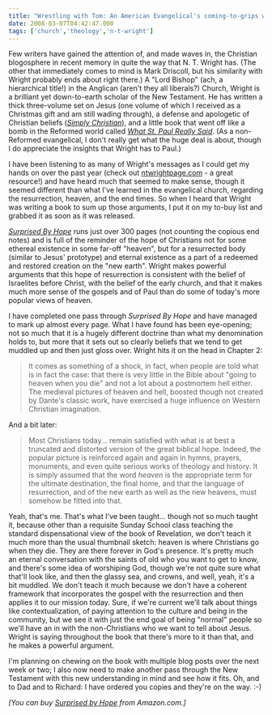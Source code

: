 ```yaml
---
title: "Wrestling with Tom: An American Evangelical's coming-to-grips with N. T. Wright's Surprised By Hope"
date: 2008-03-07T04:42:47.000
tags: ['church','theology','n-t-wright']
---
```


Few writers have gained the attention of, and made waves in, the Christian blogosphere in recent memory in quite the way that N. T. Wright has. (The other that immediately comes to mind is Mark Driscoll, but his similarity with Wright probably ends about right there.) A "Lord Bishop" (ach, a hierarchical title!) in the Anglican (aren't they all liberals?) Church, Wright is a brilliant yet down-to-earth scholar of the New Testament. He has written a thick three-volume set on Jesus (one volume of which I received as a Christmas gift and am still wading through), a defense and apologetic of Christian beliefs (_[Simply Christian](http://www.amazon.com/gp/redirect.html%3FASIN=0060507152%26tag=scifirev-20%26lcode=xm2%26cID=2025%26ccmID=165953%26location=/o/ASIN/0060507152%253FSubscriptionId=1N9AHEAQ2F6SVD97BE02)_), and a little book that went off like a bomb in the Reformed world called _[What St. Paul Really Said](http://www.amazon.com/gp/redirect.html%3FASIN=0802844456%26tag=scifirev-20%26lcode=xm2%26cID=2025%26ccmID=165953%26location=/o/ASIN/0802844456%253FSubscriptionId=1N9AHEAQ2F6SVD97BE02)_. (As a non-Reformed evangelical, I don't really get what the huge deal is about, though I do appreciate the insights that Wright has to Paul.)

I have been listening to as many of Wright's messages as I could get my hands on over the past year (check out [ntwrightpage.com](http://ntwrightpage.com) - a great resource!) and have heard much that seemed to make sense, though it seemed different than what I've learned in the evangelical church, regarding the resurrection, heaven, and the end times. So when I heard that Wright was writing a book to sum up those arguments, I put it on my to-buy list and grabbed it as soon as it was released.

_[Surprised By Hope](http://www.amazon.com/gp/redirect.html%3FASIN=0061551821%26tag=scifirev-20%26lcode=xm2%26cID=2025%26ccmID=165953%26location=/o/ASIN/0061551821%253FSubscriptionId=1N9AHEAQ2F6SVD97BE02)_ runs just over 300 pages (not counting the copious end notes) and is full of the reminder of the hope of Christians not for some ethereal existence in some far-off "heaven", but for a resurrected body (similar to Jesus' prototype) and eternal existence as a part of a redeemed and restored creation on the "new earth". Wright makes powerful arguments that this hope of resurrection is consistent with the belief of Israelites before Christ, with the belief of the early church, and that it makes much more sense of the gospels and of Paul than do some of today's more popular views of heaven.

I have completed one pass through _Surprised By Hope_ and have managed to mark up almost every page. What I have found has been eye-opening; not so much that it is a hugely different doctrine than what my denomination holds to, but more that it sets out so clearly beliefs that we tend to get muddled up and then just gloss over. Wright hits it on the head in Chapter 2:

> It comes as something of a shock, in fact, when people are told what is in fact the case: that there is very little in the Bible about "going to heaven when you die" and not a lot about a postmortem hell either. The medieval pictures of heaven and hell, boosted though not created by Dante's classic work, have exercised a huge influence on Western Christian imagination.

And a bit later:

> Most Christians today... remain satisfied with what is at best a truncated and distorted version of the great biblical hope. Indeed, the popular picture is reinforced again and again in hymns, prayers, monuments, and even quite serious works of theology and history. It is simply assumed that the word _heaven_ is the appropriate term for the ultimate destination, the final home, and that the language of resurrection, and of the new earth as well as the new heavens, must somehow be fitted into that.

Yeah, that's me. That's what I've been taught... though not so much taught it, because other than a requisite Sunday School class teaching the standard dispensational view of the book of Revelation, we don't teach it much more than the usual thumbnail sketch: heaven is where Christians go when they die. They are there forever in God's presence. It's pretty much an eternal conversation with the saints of old who you want to get to know, and there's some idea of worshiping God, though we're not quite sure what that'll look like, and then the glassy sea, and crowns, and well, yeah, it's a bit muddled. We don't teach it much because we don't have a coherent framework that incorporates the gospel with the resurrection and then applies it to our mission today. Sure, if we're current we'll talk about things like contextualization, of paying attention to the culture and being in the community, but we see it with just the end goal of being "normal" people so we'll have an in with the non-Christians who we want to tell about Jesus. Wright is saying throughout the book that there's more to it than that, and he makes a powerful argument.

I'm planning on chewing on the book with multiple blog posts over the next week or two; I also now need to make another pass through the New Testament with this new understanding in mind and see how it fits. Oh, and to Dad and to Richard: I have ordered you copies and they're on the way. :-)

_\[You can buy [Surprised by Hope](http://www.amazon.com/gp/redirect.html%3FASIN=0061551821%26tag=scifirev-20%26lcode=xm2%26cID=2025%26ccmID=165953%26location=/o/ASIN/0061551821%253FSubscriptionId=1N9AHEAQ2F6SVD97BE02) from Amazon.com.\]_
